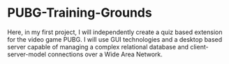 # PUBG-Training-Grounds
Here, in my first project, I will independently create a quiz based extension for the video game PUBG. I will use GUI technologies and a desktop based server capable of managing a complex relational database and client-server-model connections over a Wide Area Network.
